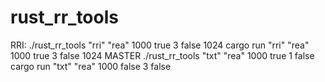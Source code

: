 # rust_rr_tools
RRI: 
./rust_rr_tools "rri" "rea" 1000 true 3 false 1024
cargo run "rri" "rea" 1000 true 3 false 1024
MASTER
./rust_rr_tools "txt" "rea" 1000 true 1 false
cargo run "txt" "rea" 1000 false 3 false
